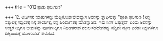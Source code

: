 +++
title = "012 ಫೂತು ಫಲುಗುಣ"

+++
12. ಅರ್ಜನನ ಮಾತುಗಳನ್ನು ಮೆಚ್ಚಿಕೊಂಡ ವೇದವ್ಯಾಸ ಅವನನ್ನು ಶ್ಲಾಘಿಸುತ್ತಾ "ಫೂತು ಫಲಗುಣ ! ನಿನ್ನ ಸತ್ಕುಲಕ್ಕೆ ಸದ್ವಂಶಕ್ಕೆ ನಿನ್ನ ಶೌರ್ಯಕ್ಕೆ, ನಿನ್ನ ಹಿರಿಮೆಗೆ ತಕ್ಕ ಮಾತನ್ನಾಡಿದೆ. ಇವು ನಿನಗೆ ಒಪ್ಪುತ್ತವೆ" ಎಂದು ಅವನನ್ನು ಉತ್ತರ ದಿಕ್ಕಿಗೂ ಭೀಮನನ್ನು ಪೂರ್ವದಿಕ್ಕಿಗೂ ನಿರ್ಭೀತರಾದ ನಕುಲ ಸಹದೇವರನ್ನು ಪಶ್ಚಿಮ ದಕ್ಷಿಣ ಎರಡು ದಿಕ್ಕುಗಳಿಗೂ ದಿಗ್ವಿಜಯಕ್ಕೆ ಹೋಗುವಂತೆ ನೇಮಿಸಿದ.